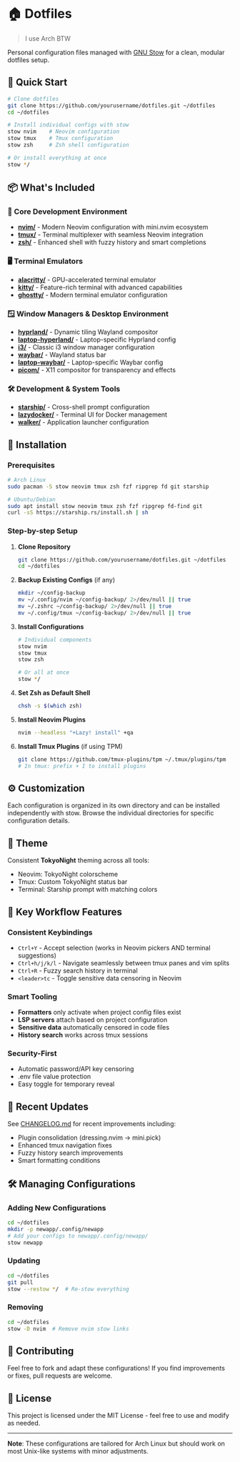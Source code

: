 # 🏠 Dotfiles

> I use Arch BTW

Personal configuration files managed with [GNU Stow](https://www.gnu.org/software/stow/) for a clean, modular dotfiles setup.

## 🚀 Quick Start

```bash
# Clone dotfiles
git clone https://github.com/yourusername/dotfiles.git ~/dotfiles
cd ~/dotfiles

# Install individual configs with stow
stow nvim    # Neovim configuration
stow tmux    # Tmux configuration  
stow zsh     # Zsh shell configuration

# Or install everything at once
stow */
```

## 📦 What's Included

### 🚀 Core Development Environment
- **[nvim/](nvim/)** - Modern Neovim configuration with mini.nvim ecosystem
- **[tmux/](tmux/)** - Terminal multiplexer with seamless Neovim integration  
- **[zsh/](zsh/)** - Enhanced shell with fuzzy history and smart completions

### 🖥️ Terminal Emulators
- **[alacritty/](alacritty/)** - GPU-accelerated terminal emulator
- **[kitty/](kitty/)** - Feature-rich terminal with advanced capabilities
- **[ghostty/](ghostty/)** - Modern terminal emulator configuration

### 🪟 Window Managers & Desktop Environment  
- **[hyprland/](hyprland/)** - Dynamic tiling Wayland compositor
- **[laptop-hyperland/](laptop-hyperland/)** - Laptop-specific Hyprland config
- **[i3/](i3/)** - Classic i3 window manager configuration
- **[waybar/](waybar/)** - Wayland status bar 
- **[laptop-waybar/](laptop-waybar/)** - Laptop-specific Waybar config
- **[picom/](picom/)** - X11 compositor for transparency and effects

### 🛠️ Development & System Tools
- **[starship/](starship/)** - Cross-shell prompt configuration
- **[lazydocker/](lazydocker/)** - Terminal UI for Docker management
- **[walker/](walker/)** - Application launcher configuration

## 🔧 Installation

### Prerequisites
```bash
# Arch Linux
sudo pacman -S stow neovim tmux zsh fzf ripgrep fd git starship

# Ubuntu/Debian  
sudo apt install stow neovim tmux zsh fzf ripgrep fd-find git
curl -sS https://starship.rs/install.sh | sh
```

### Step-by-step Setup

1. **Clone Repository**
   ```bash
   git clone https://github.com/yourusername/dotfiles.git ~/dotfiles
   cd ~/dotfiles
   ```

2. **Backup Existing Configs** (if any)
   ```bash
   mkdir ~/config-backup
   mv ~/.config/nvim ~/config-backup/ 2>/dev/null || true
   mv ~/.zshrc ~/config-backup/ 2>/dev/null || true
   mv ~/.config/tmux ~/config-backup/ 2>/dev/null || true
   ```

3. **Install Configurations**
   ```bash
   # Individual components
   stow nvim
   stow tmux  
   stow zsh
   
   # Or all at once
   stow */
   ```

4. **Set Zsh as Default Shell**
   ```bash
   chsh -s $(which zsh)
   ```

5. **Install Neovim Plugins**
   ```bash
   nvim --headless "+Lazy! install" +qa
   ```

6. **Install Tmux Plugins** (if using TPM)
   ```bash
   git clone https://github.com/tmux-plugins/tpm ~/.tmux/plugins/tpm
   # In tmux: prefix + I to install plugins
   ```

## ⚙️ Customization

Each configuration is organized in its own directory and can be installed independently with stow. Browse the individual directories for specific configuration details.

## 🎨 Theme

Consistent **TokyoNight** theming across all tools:
- Neovim: TokyoNight colorscheme
- Tmux: Custom TokyoNight status bar
- Terminal: Starship prompt with matching colors

## 🔑 Key Workflow Features

### Consistent Keybindings
- `Ctrl+Y` - Accept selection (works in Neovim pickers AND terminal suggestions)
- `Ctrl+h/j/k/l` - Navigate seamlessly between tmux panes and vim splits
- `Ctrl+R` - Fuzzy search history in terminal
- `<leader>tc` - Toggle sensitive data censoring in Neovim

### Smart Tooling
- **Formatters** only activate when project config files exist
- **LSP servers** attach based on project configuration
- **Sensitive data** automatically censored in code files
- **History search** works across tmux sessions

### Security-First
- Automatic password/API key censoring
- .env file value protection
- Easy toggle for temporary reveal

## 📝 Recent Updates

See [CHANGELOG.md](CHANGELOG.md) for recent improvements including:
- Plugin consolidation (dressing.nvim → mini.pick)
- Enhanced tmux navigation fixes
- Fuzzy history search improvements
- Smart formatting conditions

## 🛠️ Managing Configurations

### Adding New Configurations
```bash
cd ~/dotfiles
mkdir -p newapp/.config/newapp
# Add your configs to newapp/.config/newapp/
stow newapp
```

### Updating
```bash
cd ~/dotfiles
git pull
stow --restow */  # Re-stow everything
```

### Removing
```bash
cd ~/dotfiles  
stow -D nvim  # Remove nvim stow links
```

## 🤝 Contributing

Feel free to fork and adapt these configurations! If you find improvements or fixes, pull requests are welcome.

## 📜 License

This project is licensed under the MIT License - feel free to use and modify as needed.

---

**Note**: These configurations are tailored for Arch Linux but should work on most Unix-like systems with minor adjustments.
